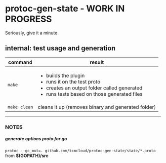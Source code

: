 # protoc-gen-state - WORK IN PROGRESS
Seriously, give it a minute

## internal: test usage and generation
| command | result |
| ------- | ------ |
| `make` | <ul><li>builds the plugin</li><li>runs it on the test proto</li><li>creates an output folder called generated</li><li>runs tests based on those generated files</li></ul> |
| `make clean` | cleans it up (removes binary and generated folder) |


---


### NOTES
##### generate options proto for go
`protoc --go_out=. github.com/tcncloud/protoc-gen-state/state/*.proto` from __$(GOPATH)/src__
